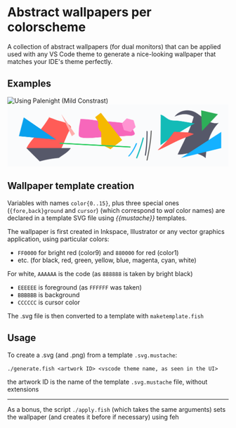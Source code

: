 # Abstract wallpapers per colorscheme

A collection of abstract wallpapers (for dual monitors) that can be applied used with any VS Code theme to generate a nice-looking wallpaper
that matches your IDE's theme perfectly.

## Examples

![Using _Palenight (Mild Constrast)_](1-palenight-mild-constrast.svg)
![Using _Snazzy Light_](1-snazzy-light.svg)

## Wallpaper template creation

Variables with names `color{0..15}`, plus three special ones (`{fore,back}ground` and `cursor`) (which correspond to _wal_ color names) are declared in a template SVG file using _{{mustache}}_ templates.

The wallpaper is first created in Inkspace, Illustrator or any vector graphics application, using particular colors:

- `FF0000` for bright red (color9) and `880000` for red (color1)
- etc. (for black, red, green, yellow, blue, magenta, cyan, white)

For white, `AAAAAA` is the code (as `888888` is taken by bright black)

- `EEEEEE` is foreground (as `FFFFFF` was taken)
- `BBBBBB` is background
- `CCCCCC` is cursor color

The .svg file is then converted to a template with `maketemplate.fish`

## Usage

To create a .svg (and .png) from a template `.svg.mustache`:

```
./generate.fish <artwork ID> <vscode theme name, as seen in the UI>
```

the artwork ID is the name of the template `.svg.mustache` file, without extensions

-----

As a bonus, the script `./apply.fish` (which takes the same arguments) sets the wallpaper (and creates it before if necessary) using feh
